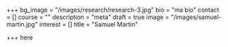 +++
bg_image = "/images/research/research-3.jpg"
bio = "ma bio"
contact = []
course = ""
description = "meta"
draft = true
image = "/images/samuel-martin.jpg"
interest = []
title = "Samuel Martin"

+++
here